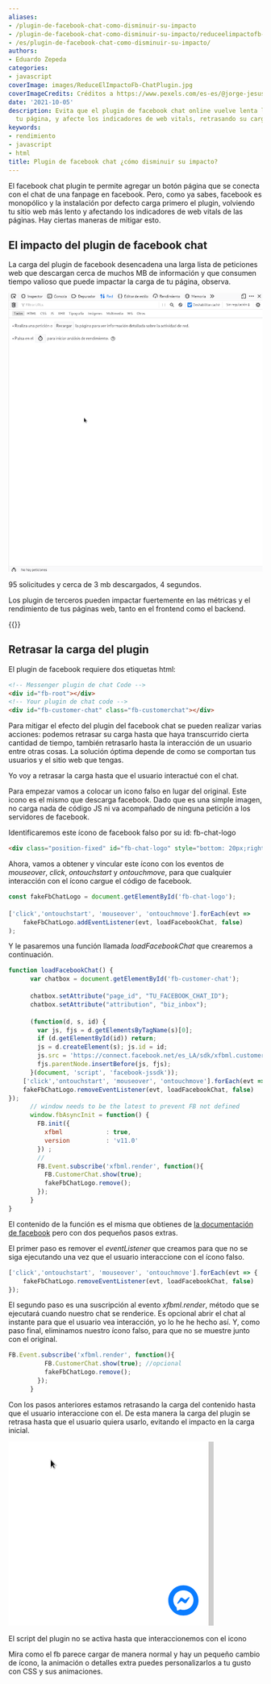 ```yaml
---
aliases:
- /plugin-de-facebook-chat-como-disminuir-su-impacto
- /plugin-de-facebook-chat-como-disminuir-su-impacto/reduceelimpactofb-chatplugin/feed/
- /es/plugin-de-facebook-chat-como-disminuir-su-impacto/
authors:
- Eduardo Zepeda
categories:
- javascript
coverImage: images/ReduceElImpactoFb-ChatPlugin.jpg
coverImageCredits: Créditos a https://www.pexels.com/es-es/@jorge-jesus-137537/
date: '2021-10-05'
description: Evita que el plugin de facebook chat online vuelve lenta la carga de
  tu página, y afecte los indicadores de web vitals, retrasando su carga.
keywords:
- rendimiento
- javascript
- html
title: Plugin de facebook chat ¿cómo disminuir su impacto?
---
```


El facebook chat plugin te permite agregar un botón página que se conecta con el chat de una fanpage en facebook. Pero, como ya sabes, facebook es monopólico y la instalación por defecto carga primero el plugin, volviendo tu sitio web más lento y afectando los indicadores de web vitals de las páginas. Hay ciertas maneras de mitigar esto.

## El impacto del plugin de facebook chat

La carga del plugin de facebook desencadena una larga lista de peticiones web que descargan cerca de muchos MB de información y que consumen tiempo valioso que puede impactar la carga de tu página, observa.

![Descargas desencadenadas por el plugin de chat de facebook.](images/CargaArchivosDelFacebookChatPlugin.gif)

95 solicitudes y cerca de 3 mb descargados, 4 segundos.

Los plugin de terceros pueden impactar fuertemente en las métricas y el rendimiento de tus páginas web, tanto en el frontend como el backend.

{{<ad>}}

## Retrasar la carga del plugin

El plugin de facebook requiere dos etiquetas html:

```html
<!-- Messenger plugin de chat Code -->
<div id="fb-root"></div>
<!-- Your plugin de chat code -->
<div id="fb-customer-chat" class="fb-customerchat"></div>
```

Para mitigar el efecto del plugin del facebook chat se pueden realizar varias acciones: podemos retrasar su carga hasta que haya transcurrido cierta cantidad de tiempo, también retrasarlo hasta la interacción de un usuario entre otras cosas. La solución óptima depende de como se comportan tus usuarios y el sitio web que tengas.

Yo voy a retrasar la carga hasta que el usuario interactué con el chat.

Para empezar vamos a colocar un icono falso en lugar del original. Este icono es el mismo que descarga facebook. Dado que es una simple imagen, no carga nada de código JS ni va acompañado de ninguna petición a los servidores de facebook.

Identificaremos este ícono de facebook falso por su id: fb-chat-logo

```html
<div class="position-fixed" id="fb-chat-logo" style="bottom: 20px;right:20px; z-index: 1;"><svg width="60px" height="60px" viewBox="0 0 60 60" cursor="pointer"><svg x="0" y="0" width="60px" height="60px"><g stroke="none" stroke-width="1" fill="none" fill-rule="evenodd"><g><circle fill="#0A7CFF" cx="30" cy="30" r="30"></circle><svg x="10" y="10"><g transform="translate(0.000000, -10.000000)" fill="#FFFFFF"><g id="logo" transform="translate(0.000000, 10.000000)"><path d="M20,0 C31.2666,0 40,8.2528 40,19.4 C40,30.5472 31.2666,38.8 20,38.8 C17.9763,38.8 16.0348,38.5327 14.2106,38.0311 C13.856,37.9335 13.4789,37.9612 13.1424,38.1098 L9.1727,39.8621 C8.1343,40.3205 6.9621,39.5819 6.9273,38.4474 L6.8184,34.8894 C6.805,34.4513 6.6078,34.0414 6.2811,33.7492 C2.3896,30.2691 0,25.2307 0,19.4 C0,8.2528 8.7334,0 20,0 Z M7.99009,25.07344 C7.42629,25.96794 8.52579,26.97594 9.36809,26.33674 L15.67879,21.54734 C16.10569,21.22334 16.69559,21.22164 17.12429,21.54314 L21.79709,25.04774 C23.19919,26.09944 25.20039,25.73014 26.13499,24.24744 L32.00999,14.92654 C32.57369,14.03204 31.47419,13.02404 30.63189,13.66324 L24.32119,18.45264 C23.89429,18.77664 23.30439,18.77834 22.87569,18.45674 L18.20299,14.95224 C16.80079,13.90064 14.79959,14.26984 13.86509,15.75264 L7.99009,25.07344 Z"></path></g></g></svg></g></g></svg></svg></div>
```

Ahora, vamos a obtener y vincular este ícono con los eventos de _mouseover_, _click_, _ontouchstart_ y _ontouchmove_, para que cualquier interacción con el ícono cargue el código de facebook.

```javascript
const fakeFbChatLogo = document.getElementById('fb-chat-logo');

['click','ontouchstart', 'mouseover', 'ontouchmove'].forEach(evt => 
    fakeFbChatLogo.addEventListener(evt, loadFacebookChat, false)
);
```

Y le pasaremos una función llamada _loadFacebookChat_ que crearemos a continuación.

```javascript
function loadFacebookChat() {
      var chatbox = document.getElementById('fb-customer-chat');

      chatbox.setAttribute("page_id", "TU_FACEBOOK_CHAT_ID");
      chatbox.setAttribute("attribution", "biz_inbox");

      (function(d, s, id) {
        var js, fjs = d.getElementsByTagName(s)[0];
        if (d.getElementById(id)) return;
        js = d.createElement(s); js.id = id;
        js.src = 'https://connect.facebook.net/es_LA/sdk/xfbml.customerchat.js';
        fjs.parentNode.insertBefore(js, fjs);
      }(document, 'script', 'facebook-jssdk'));
    ['click','ontouchstart', 'mouseover', 'ontouchmove'].forEach(evt => {
    fakeFbChatLogo.removeEventListener(evt, loadFacebookChat, false)
});
      // window needs to be the latest to prevent FB not defined 
      window.fbAsyncInit = function() {
        FB.init({
          xfbml            : true,
          version          : 'v11.0'
        }) ;
        // 
        FB.Event.subscribe('xfbml.render', function(){
          FB.CustomerChat.show(true);
          fakeFbChatLogo.remove();      
        });
      }
}
```

El contenido de la función es el misma que obtienes de [la documentación de facebook](https://www.facebook.com/business/help/1524587524402327) pero con dos pequeños pasos extras.

El primer paso es remover el _eventListener_ que creamos para que no se siga ejecutando una vez que el usuario interaccione con el ícono falso.

```javascript
['click','ontouchstart', 'mouseover', 'ontouchmove'].forEach(evt => {
    fakeFbChatLogo.removeEventListener(evt, loadFacebookChat, false)
});
```

El segundo paso es una suscripción al evento _xfbml.render_, método que se ejecutará cuando nuestro chat se renderice. Es opcional abrir el chat al instante para que el usuario vea interacción, yo lo he he hecho así. Y, como paso final, eliminamos nuestro ícono falso, para que no se muestre junto con el original.

```javascript
FB.Event.subscribe('xfbml.render', function(){
          FB.CustomerChat.show(true); //opcional
          fakeFbChatLogo.remove();      
        });
      }
```

Con los pasos anteriores estamos retrasando la carga del contenido hasta que el usuario interaccione con el. De esta manera la carga del plugin se retrasa hasta que el usuario quiera usarlo, evitando el impacto en la carga inicial.

![Carga retrasada del plugin de facebook](images/CargaRetardadaDelFacebookChatPlugin.gif)

El script del plugin no se activa hasta que interaccionemos con el icono

Mira como el fb parece cargar de manera normal y hay un pequeño cambio de ícono, la animación o detalles extra puedes personalizarlos a tu gusto con CSS y sus animaciones.